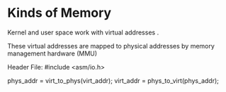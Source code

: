 Kinds of Memory
===============

Kernel and user space work with virtual addresses .

These virtual addresses are mapped to physical addresses by memory management hardware (MMU)

Header File: #include <asm/io.h>

phys_addr = virt_to_phys(virt_addr);
virt_addr = phys_to_virt(phys_addr);
